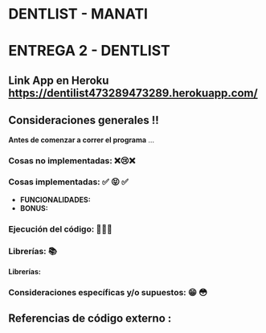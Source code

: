 # DENTLIST - MANATI

# ENTREGA 2 - DENTLIST

## Link App en Heroku https://dentilist473289473289.herokuapp.com/

## Consideraciones generales :bangbang:
**Antes de comenzar a correr el programa** ...



### Cosas no implementadas: :x::cry::x:

 
### Cosas implementadas: :white_check_mark: :stuck_out_tongue_closed_eyes: :white_check_mark:

 - **FUNCIONALIDADES:**
 - **BONUS:**

### Ejecución del código:  :floppy_disk::floppy_disk::floppy_disk:

### Librerías: :books: 

**Librerías:**

### Consideraciones específicas y/o supuestos: :grin: :flushed: 


## Referencias de código externo :